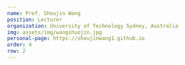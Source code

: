 ```yaml
---
name: Prof. Shoujin Wang
position: Lecturer
organization: University of Technology Sydney, Australia
img: assets/img/wangshuojin.jpg
personal-page: https://shoujinwang1.github.io
order: 4
row: 2
---
```


